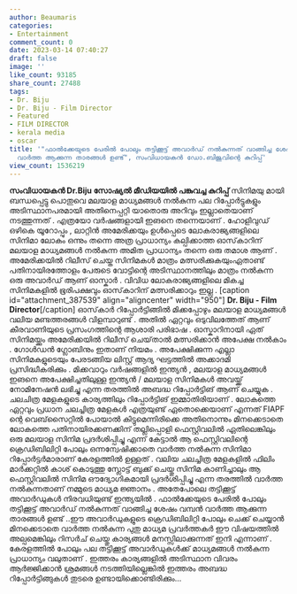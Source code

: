 ```yaml
---
author: Beaumaris
categories:
- Entertainment
comment_count: 0
date: 2023-03-14 07:40:27
draft: false
image: ''
like_count: 93185
share_count: 27488
tags:
- Dr. Biju
- Dr. Biju - Film Director
- Featured
- FILM DIRECTOR
- kerala media
- oscar
title: '"ഫാൽക്കേയുടെ പേരിൽ പോലും തട്ടിക്കൂട്ട് അവാർഡ് നൽകുന്നത് വാങ്ങിച്ച ശേഷം വമ്പൻ
  വാർത്ത ആക്കുന്ന താരങ്ങൾ ഉണ്ട്", സംവിധായകൻ ഡോ.ബിജുവിന്റെ കുറിപ്പ്'
view_count: 1536219
---
```


**സംവിധായകൻ Dr.Biju സോഷ്യൽ മീഡിയയിൽ പങ്കുവച്ച കുറിപ്പ്** സിനിമയു മായി ബന്ധപ്പെട്ടു പൊതുവെ മലയാള മാധ്യമങ്ങൾ നൽകുന്ന പല റിപ്പോർട്ടുകളും അടിസ്ഥാനപരമായി അതിനെപ്പറ്റി യാതൊരു അറിവും ഇല്ലാതെയാണ് നടത്തുന്നത് . എത്രയോ വർഷങ്ങളായി ഇങനെ തന്നെയാണ് . ഹോളിവുഡ് ഒഴികെ യൂറോപ്പും , ലാറ്റിൻ അമേരിക്കയും ഉൾപ്പെടെ ലോകരാജ്യങ്ങളിലെ സിനിമാ ലോകം ഒന്നും തന്നെ അത്ര പ്രാധാന്യം കല്പിക്കാത്ത ഓസ്‌കാറിന്‌ മലയാള മാധ്യമങ്ങൾ നൽകുന്ന അമിത പ്രാധാന്യം തന്നെ ഒരു തമാശ ആണ് . അമേരിക്കയിൽ റിലീസ് ചെയ്ത സിനിമകൾ മാത്രം മത്സരിക്കുകയുംഏതാണ്ട് പതിനായിരത്തോളം പേരുടെ വോട്ടിന്റെ അടിസ്ഥാനത്തിലും മാത്രം നൽകുന്ന ഒരു അവാർഡ് ആണ് ഓസ്കാർ . വിവിധ ലോകരാജ്യങ്ങളിലെ മികച്ച സിനിമകളിൽ ഭൂരിപക്ഷവും ഓസ്‌കാറിന്‌ മത്സരിക്കാറും ഇല്ല . [caption id="attachment_387539" align="aligncenter" width="950"] **Dr. Biju - Film Director**[/caption] ഓസ്‌കാർ റിപ്പോർട്ടിങ്ങിൽ മിക്കപ്പോഴും മലയാള മാധ്യമങ്ങൾ വലിയ മണ്ടത്തരങ്ങൾ വിളമ്പാറുണ്ട് . അതിൽ ഏറ്റവും ഒടുവിലത്തേത് ആണ് കീരവാണിയുടെ പ്രസംഗത്തിന്റെ ആശാരി പരിഭാഷ . ഓസ്കാറിനായി ഏത് സിനിമയ്ക്കും അമേരിക്കയിൽ റിലീസ് ചെയ്‌താൽ മത്സരിക്കാൻ അപേക്ഷ നൽകാം . ഗോൾഡൻ ഗ്ലോബിനും ഇതാണ് നിയമം . അപേക്ഷിക്കുന്ന എല്ലാ സിനിമകളുടെയും പേരടങ്ങിയ ലിസ്റ്റ് ആദ്യ ഘട്ടത്തിൽ അക്കാദമി പ്രസിദ്ധീകരിക്കും . മിക്കവാറും വർഷങ്ങളിൽ ഇന്ത്യൻ , മലയാള മാധ്യമങ്ങൾ ഇങനെ അപേക്ഷിച്ചതിലുള്ള ഇന്ത്യൻ / മലയാള സിനിമകൾ അവയ്ക്ക് നോമിനേഷൻ ലഭിച്ചു എന്ന തരത്തിൽ അബദ്ധ റിപ്പോർട്ടിങ് ആണ് ചെയ്യുക . ചലചിത്ര മേളകളുടെ കാര്യത്തിലും റിപ്പോർട്ടിങ് ഇമ്മാതിരിയാണ് . ലോകത്തെ ഏറ്റവും പ്രധാന ചലച്ചിത്ര മേളകൾ എത്രയുണ്ട് ഏതൊക്കെയാണ് എന്നത് FIAPF ന്റെ വെബ്‌സൈറ്റിൽ പോയാൽ കിട്ടുമെന്നിരിക്കെ അതിനൊന്നും മിനക്കെടാതെ ലോകത്തെ പതിനായിരക്കണക്കിന് തല്ലിപ്പൊളി ഫെസ്റ്റിവലിൽ ഏതിലെങ്കിലും ഒരു മലയാള സിനിമ പ്രദർശിപ്പിച്ചു എന്ന് കേട്ടാൽ ആ ഫെസ്റ്റിവലിന്റെ ക്രെഡിബിലിറ്റി പോലും ഒന്നന്വേഷിക്കാതെ വാർത്ത നൽകുന്ന സിനിമാ റിപ്പോർട്ടർമാരാണ് കേരളത്തിൽ ഉള്ളത് . വലിയ ചലച്ചിത്ര മേളകളിൽ ഫിലിം മാർക്കറ്റിൽ കാശ് കൊടുത്തു സ്ലോട്ട് ബുക്ക് ചെയ്തു സിനിമ കാണിച്ചാലും ആ ഫെസ്റ്റിവലിൽ സിനിമ ഔദ്യോഗികമായി പ്രദർശിപ്പിച്ചു എന്ന തരത്തിൽ വാർത്ത നൽകുന്നതാണ് നമ്മുടെ മാധ്യമ ജ്ഞാനം . അതേപോലെ തട്ടിക്കൂട്ട് അവാർഡുകൾ നിരവധിയുണ്ട് ഇന്ത്യയിൽ . ഫാൽക്കേയുടെ പേരിൽ പോലും തട്ടിക്കൂട്ട് അവാർഡ് നൽകുന്നത് വാങ്ങിച്ച ശേഷം വമ്പൻ വാർത്ത ആക്കുന്ന താരങ്ങൾ ഉണ്ട് ..ഈ അവാർഡുകളുടെ ക്രെഡിബിലിറ്റി പോലും ചെക്ക് ചെയ്യാൻ മിനക്കെടാതെ വാർത്ത നൽകുന്ന പുതു മാധ്യമ പ്രവർത്തകർ ഈ വിഷയത്തിൽ അല്പമെങ്കിലും റിസർച് ചെയ്തു കാര്യങ്ങൾ മനസ്സിലാക്കുന്നത് ഇനി എന്നാണ് . കേരളത്തിൽ പോലും പല തട്ടിക്കൂട്ട് അവാർഡുകൾക്ക് മാധ്യമങ്ങൾ നൽകുന്ന പ്രാധാന്യം വലുതാണ് . ഇത്തരം കാര്യങ്ങളിൽ അടിസ്ഥാന വിവരം ആർജ്ജിക്കാൻ ശ്രമങ്ങൾ നടത്തിയില്ലെങ്കിൽ ഇത്തരം അബദ്ധ റിപ്പോർട്ടിങ്ങുകൾ തുടരെ ഉണ്ടായിക്കൊണ്ടിരിക്കും...